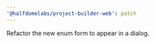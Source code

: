 ```yaml
---
'@halfdomelabs/project-builder-web': patch
---
```


Refactor the new enum form to appear in a dialog.
